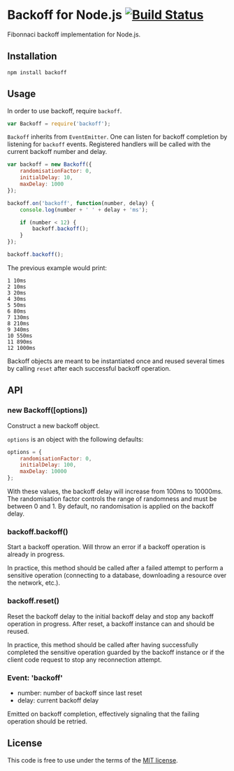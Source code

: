 # Backoff for Node.js [![Build Status](https://secure.travis-ci.org/MathieuTurcotte/node-backoff.png?branch=master)](http://travis-ci.org/MathieuTurcotte/node-backoff)

Fibonnaci backoff implementation for Node.js.

## Installation

```
npm install backoff
```
## Usage

In order to use backoff, require `backoff`.

```js
var Backoff = require('backoff');
```

`Backoff` inherits from `EventEmitter`. One can listen for backoff completion
by listening for `backoff` events. Registered handlers will be called with the
current backoff number and delay.

``` js
var backoff = new Backoff({
    randomisationFactor: 0,
    initialDelay: 10,
    maxDelay: 1000
});

backoff.on('backoff', function(number, delay) {
    console.log(number + ' ' + delay + 'ms');

    if (number < 12) {
        backoff.backoff();
    }
});

backoff.backoff();
```

The previous example would print:

```
1 10ms
2 10ms
3 20ms
4 30ms
5 50ms
6 80ms
7 130ms
8 210ms
9 340ms
10 550ms
11 890ms
12 1000ms
```

Backoff objects are meant to be instantiated once and reused several times
by calling `reset` after each successful backoff operation.

## API

### new Backoff([options])

Construct a new backoff object.

`options` is an object with the following defaults:

```js
options = {
    randomisationFactor: 0,
    initialDelay: 100,
    maxDelay: 10000
};
```

With these values, the backoff delay will increase from 100ms to 10000ms. The
randomisation factor controls the range of randomness and must be between 0
and 1. By default, no randomisation is applied on the backoff delay.

### backoff.backoff()

Start a backoff operation. Will throw an error if a backoff operation is already
in progress.

In practice, this method should be called after a failed attempt to perform a
sensitive operation (connecting to a database, downloading a resource over the
network, etc.).

### backoff.reset()

Reset the backoff delay to the initial backoff delay and stop any backoff
operation in progress. After reset, a backoff instance can and should be
reused.

In practice, this method should be called after having successfully completed
the sensitive operation guarded by the backoff instance or if the client code
request to stop any reconnection attempt.

### Event: 'backoff'

- number: number of backoff since last reset
- delay: current backoff delay

Emitted on backoff completion, effectively signaling that the failing operation
should be retried.

## License

This code is free to use under the terms of the [MIT license](http://mturcotte.mit-license.org/).
